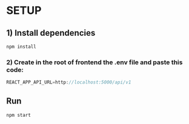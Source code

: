 # SETUP

## 1) Install dependencies

```bash
npm install
```

### 2) Create in the root of frontend the .env file and paste this code:

```js
REACT_APP_API_URL=http://localhost:5000/api/v1
```

## Run
```bash
npm start
```